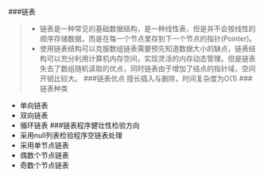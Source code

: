 ###链表
>* 链表是一种常见的基础数据结构，是一种线性表，但是并不会按线性的顺序存储数据，而是在每一个节点里存到下一个节点的指针(Pointer)。    
>* 使用链表结构可以克服数组链表需要预先知道数据大小的缺点，链表结构可以充分利用计算机内存空间，实现灵活的内存动态管理。但是链表失去了数组随机读取的优点，同时链表由于增加了结点的指针域，空间开销比较大。
###链表优点
擅长插入与删除，时间复杂度为O(1)
###链表种类
* 单向链表
* 双向链表
* 循环链表
###链表程序健壮性检验方向
* 采用null列表检验程序空链表处理
* 采用单节点链表
* 偶数个节点链表
* 奇数个节点链表